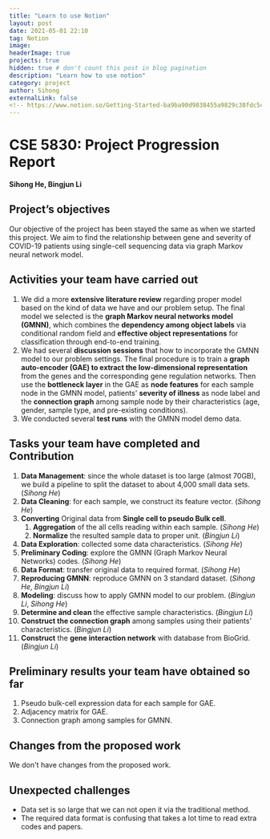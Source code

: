 ```yaml
---
title: "Learn to use Notion"
layout: post
date: 2021-05-01 22:10
tag: Notion
image:
headerImage: true
projects: true
hidden: true # don't count this post in blog pagination
description: "Learn how to use notion"
category: project
author: Sihong
externalLink: false
<!-- https://www.notion.so/Getting-Started-ba9ba90d9838455a9829c38fdc5cd756 -->
---
```


# CSE 5830: Project Progression Report

**Sihong He, Bingjun Li**

## Project’s objectives

Our objective of the project has been stayed the same as when we started this project. We aim to find the relationship between gene and severity of COVID-19 patients using single-cell sequencing data via graph Markov neural network model.

## Activities your team have carried out

1. We did a more **extensive literature review** regarding proper model based on the kind of data we have and our problem setup. The final model we selected is the **graph Markov neural networks model (GMNN)**, which combines the **dependency among object labels** via conditional random field and **effective object representations** for classification through end-to-end training.
2. We had several **discussion sessions** that how to incorporate the GMNN model to our problem settings. The final procedure is to train a **graph auto-encoder (GAE) to extract the low-dimensional representation** from the genes and the corresponding gene regulation networks. Then use the **bottleneck layer** in the GAE as **node features** for each sample node in the GMNN model, patients' **severity of illness** as node label and the **connection graph** among sample node by their characteristics (age, gender, sample type, and pre-existing conditions).
3. We conducted several **test runs** with the GMNN model demo data.

## Tasks your team have completed and Contribution

1. **Data Management**: since the whole dataset is too large (almost 70GB), we build a pipeline to split the dataset to about 4,000 small data sets. (*Sihong He*)
2. **Data Cleaning**: for each sample, we construct its feature vector. (*Sihong He*)
3. **Converting** Original data from **Single cell to pseudo Bulk cell**.
    1. **Aggregation** of the all cells reading within each sample. (*Sihong He*)
    2. **Normalize** the resulted sample data to proper unit. (*Bingjun Li*)
4. **Data Exploration**: collected some data characteristics. (*Sihong He*)
5. **Preliminary Coding**: explore the GMNN (Graph Markov Neural Networks) codes.  (*Sihong He*)
6. **Data Format**: transfer original data to required format. (*Sihong He*)
7. **Reproducing GMNN**: reproduce GMNN on 3 standard dataset. (*Sihong He*, *Bingjun Li*)
8. **Modeling**: discuss how to apply GMNN model to our problem. (*Bingjun Li*, *Sihong He*)
9. **Determine and clean** the effective sample characteristics. (*Bingjun Li*)
10. **Construct the connection graph** among samples using their patients' characteristics. (*Bingjun Li*)
11. **Construct** the **gene interaction network** with database from BioGrid. (*Bingjun Li*)

## Preliminary results your team have obtained so far

1. Pseudo bulk-cell expression data for each sample for GAE.
2. Adjacency matrix for GAE.
3. Connection graph among samples for GMNN.

## Changes from the proposed work

We don't have changes from the proposed work.

## Unexpected challenges

- Data set is so large that we can not open it via the traditional method.
- The required data format is confusing that takes a lot time to read extra codes and papers.